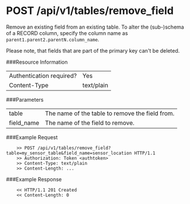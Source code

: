 POST /api/v1/tables/remove_field
================

Remove an existing field from an existing table.
To alter the (sub-)schema of a RECORD column, specify the column name as `parent1.parent2.parentN.column_name`.

Please note, that fields that are part of the primary key can't be deleted.


###Resource Information
<table class='http_api'>
  <tr>
    <td>Authentication required?</td>
    <td>Yes</td>
  </tr>
  <tr>
    <td>Content-Type</td>
    <td>text/plain</td>
  </tr>
</table>

###Parameters
<table class='http_api'>
  <tr>
    <td>table</td>
    <td>The name of the table to remove the field from.</td>
  </tr>
  <tr>
    <td>field&#95;name</td>
    <td>The name of the field to remove.</td>
  </tr>
</table>

###Example Request

        >> POST /api/v1/tables/remove_field?table=my_sensor_table&field_name=sensor_location HTTP/1.1
        >> Authorization: Token <authtoken>
        >> Content-Type: text/plain
        >> Content-Length: ...


###Example Response

        << HTTP/1.1 201 Created
        << Content-Length: 0
